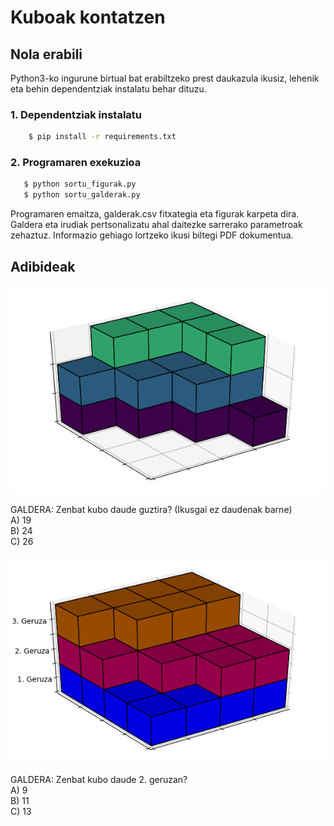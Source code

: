 # Kuboak kontatzen

## **Nola erabili**

Python3-ko ingurune birtual bat erabiltzeko prest daukazula ikusiz, lehenik eta behin dependentziak instalatu behar dituzu.

### **1.** Dependentziak instalatu

```bash
    $ pip install -r requirements.txt
```

### **2.** Programaren exekuzioa

```bash
   $ python sortu_figurak.py
   $ python sortu_galderak.py
```

Programaren emaitza, galderak.csv fitxategia eta figurak karpeta dira. Galdera eta irudiak pertsonalizatu ahal daitezke sarrerako parametroak zehaztuz. Informazio gehiago lortzeko ikusi biltegi PDF dokumentua.

## **Adibideak**

![Adibide irudia_1](https://github.com/salanueva/kuboak_kontatzen/blob/master/figurak/fig_4_4_3_0001_0023_0223_2333.png?raw=true)

GALDERA: Zenbat kubo daude guztira? (Ikusgai ez daudenak barne) \
A) 19 \
B) 24 \
C) 26

![Adibide irudia_2](https://github.com/salanueva/kuboak_kontatzen/blob/master/figurak/fig_4_4_3_1122_1222_2333_3333_l.png?raw=true)

GALDERA: Zenbat kubo daude 2. geruzan? \
A) 9 \
B) 11 \
C) 13 
